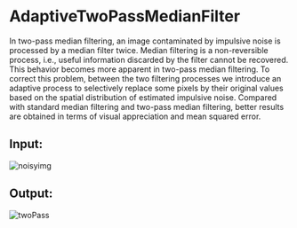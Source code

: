 # AdaptiveTwoPassMedianFilter
In two-pass median filtering, an image contaminated by impulsive noise is processed by a median filter twice. Median filtering is a non-reversible process, i.e., useful information discarded by the filter cannot be recovered. This behavior becomes more apparent in two-pass median filtering. To correct this problem, between the two filtering processes we introduce an adaptive process to selectively replace some pixels by their original values based on the spatial distribution of estimated impulsive noise. Compared with standard median filtering and two-pass median filtering, better results are obtained in terms of visual appreciation and mean squared error.

Input:
--------------------
![noisyimg](https://user-images.githubusercontent.com/62876313/174634557-f74edbff-0338-4b83-9dd2-95e0855cad3d.png)


Output:
--------------------
![twoPass](https://user-images.githubusercontent.com/62876313/174634907-a8868b40-be82-47e2-9483-a4bb0f63de3e.PNG)
